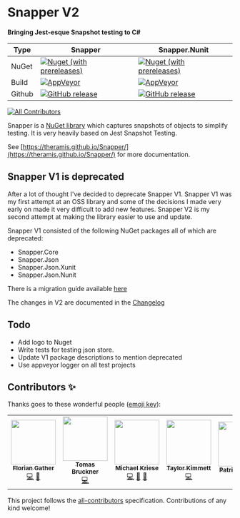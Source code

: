 # Snapper V2
**Bringing Jest-esque Snapshot testing to C#**

Type   | Snapper | Snapper.Nunit
------ | ------- | -------------
NuGet  | [![Nuget (with prereleases)](https://img.shields.io/nuget/vpre/Snapper.svg?style=flat-square)](https://www.nuget.org/packages/Snapper) | [![Nuget (with prereleases)](https://img.shields.io/nuget/vpre/Snapper.svg?style=flat-square)](https://www.nuget.org/packages/Snapper.Nunit)
Build  | [![AppVeyor](https://img.shields.io/appveyor/ci/theramis/snapper.svg?style=flat-square)](https://ci.appveyor.com/project/theramis/snapper) | [![AppVeyor](https://img.shields.io/appveyor/ci/theramis/snapper.svg?style=flat-square)](https://ci.appveyor.com/project/theramis/snapper)
Github | [![GitHub release](https://img.shields.io/github/release/theramis/snapper.svg?style=flat-square)](https://github.com/theramis/Snapper) | [![GitHub release](https://img.shields.io/github/release/theramis/snapper.svg?style=flat-square)](https://github.com/theramis/Snapper)

[![All Contributors](https://img.shields.io/badge/all_contributors-1-orange.svg?style=flat-square)](#contributors-)

Snapper is a [NuGet library](https://www.nuget.org/packages/Snapper) which captures snapshots of objects to simplify testing.
It is very heavily based on Jest Snapshot Testing.

See [https://theramis.github.io/Snapper/](https://theramis.github.io/Snapper/) for more documentation.


## Snapper V1 is deprecated
After a lot of thought I've decided to deprecate Snapper V1.
Snapper V1 was my first attempt at an OSS library and some of the decisions I made very early on made it very difficult to add new features.
Snapper V2 is my second attempt at making the library easier to use and update.

Snapper V1 consisted of the following NuGet packages all of which are deprecated:
- Snapper.Core
- Snapper.Json
- Snapper.Json.Xunit
- Snapper.Json.Nunit

There is a migration guide available [here](https://theramis.github.io/Snapper/migration.html)

The changes in V2 are documented in the [Changelog](https://theramis.github.io/Snapper/changelog.html)

## Todo
- Add logo to Nuget
- Write tests for testing json store.
- Update V1 package descriptions to mention deprecated
- Use appveyor logger on all test projects

## Contributors ✨

Thanks goes to these wonderful people ([emoji key](https://allcontributors.org/docs/en/emoji-key)):

<!-- ALL-CONTRIBUTORS-LIST:START - Do not remove or modify this section -->
<!-- prettier-ignore-start -->
<!-- markdownlint-disable -->
<table>
  <tr>
    <td align="center"><a href="https://github.com/fgather"><img src="https://avatars3.githubusercontent.com/u/614354?v=4" width="100px;" alt=""/><br /><sub><b>Florian Gather</b></sub></a><br /><a href="https://github.com/theramis/Snapper/commits?author=fgather" title="Code">💻</a> <a href="#ideas-fgather" title="Ideas, Planning, & Feedback">🤔</a></td>
    <td align="center"><a href="https://www.linkedin.com/in/tomasbruckner/"><img src="https://avatars2.githubusercontent.com/u/7334618?v=4" width="100px;" alt=""/><br /><sub><b>Tomas Bruckner</b></sub></a><br /><a href="https://github.com/theramis/Snapper/commits?author=tomasbruckner" title="Code">💻</a></td>
    <td align="center"><a href="https://visualon.de"><img src="https://avatars1.githubusercontent.com/u/1798109?v=4" width="100px;" alt=""/><br /><sub><b>Michael Kriese</b></sub></a><br /><a href="https://github.com/theramis/Snapper/commits?author=ViceIce" title="Code">💻</a> <a href="#ideas-ViceIce" title="Ideas, Planning, & Feedback">🤔</a> <a href="https://github.com/theramis/Snapper/issues?q=author%3AViceIce" title="Bug reports">🐛</a></td>
    <td align="center"><a href="http://cognitoforms.com"><img src="https://avatars0.githubusercontent.com/u/4603206?v=4" width="100px;" alt=""/><br /><sub><b>Taylor Kimmett</b></sub></a><br /><a href="https://github.com/theramis/Snapper/commits?author=tskimmett" title="Code">💻</a></td>
    <td align="center"><a href="https://github.com/PatrickLehnerXI"><img src="https://avatars1.githubusercontent.com/u/19566691?v=4" width="100px;" alt=""/><br /><sub><b>Patrick Lehner</b></sub></a><br /><a href="https://github.com/theramis/Snapper/issues?q=author%3APatrickLehnerXI" title="Bug reports">🐛</a></td>
    <td align="center"><a href="https://github.com/plitwinski"><img src="https://avatars3.githubusercontent.com/u/25408297?v=4" width="100px;" alt=""/><br /><sub><b>Piotr Litwinski</b></sub></a><br /><a href="https://github.com/theramis/Snapper/issues?q=author%3Aplitwinski" title="Bug reports">🐛</a></td>
  </tr>
</table>

<!-- markdownlint-enable -->
<!-- prettier-ignore-end -->
<!-- ALL-CONTRIBUTORS-LIST:END -->

This project follows the [all-contributors](https://github.com/all-contributors/all-contributors) specification. Contributions of any kind welcome!
